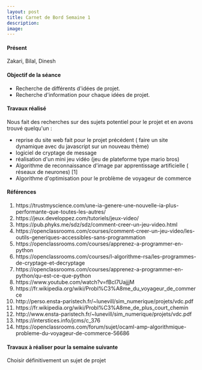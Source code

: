 ```yaml
---
layout: post
title: Carnet de Bord Semaine 1
description:
image: 
---
```


<div class="box">
<h4>Présent</h4>
Zakari, Bilal, Dinesh

<h4>Objectif de la séance</h4>
		<ul class="alt">
			<li>Recherche de différents d'idées  de projet.</li>
			<li>Recherche d'information pour chaque idées de projet.</li>
		</ul>
<h4>Travaux réalisé</h4>
Nous fait des recherches sur des sujets potentiel pour le projet et en avons trouvé quelqu'un :
<ul>
<li>reprise du site web fait pour le projet précédent (  faire un site dynamique avec du javascript  sur un nouveau thème)      </li>
<li>logiciel de cryptage de message</li>
<li>réalisation d'un mini jeu vidéo (jeu de plateforme type mario bros)</li>
<li>Algorithme de reconnaissance d'image  par apprentissage artificielle ( réseaux de neurones) [1]</li>
<li>Algorithme d'optimisation pour le problème de voyageur de commerce</li>
</ul>
<h4>Références</h4>
<ol>
<li>https://trustmyscience.com/une-ia-genere-une-nouvelle-ia-plus-performante-que-toutes-les-autres/                           </li>
<li>https://jeux.developpez.com/tutoriels/jeux-video/                                                                          </li>
<li>https://pub.phyks.me/sdz/sdz/comment-creer-un-jeu-video.html                                                               </li>
<li>https://openclassrooms.com/courses/comment-creer-un-jeu-video/les-outils-generiques-accessibles-sans-programmation         </li>
<li>https://openclassrooms.com/courses/apprenez-a-programmer-en-python                                                         </li>
<li>https://openclassrooms.com/courses/l-algorithme-rsa/les-programmes-de-cryptage-et-decryptage                               </li>
<li>https://openclassrooms.com/courses/apprenez-a-programmer-en-python/qu-est-ce-que-python                                    </li>
<li>https://www.youtube.com/watch?v=fBcI7UajjjM                                                                                </li>
<li>https://fr.wikipedia.org/wiki/Probl%C3%A8me_du_voyageur_de_commerce                                                        </li>
<li>http://perso.ensta-paristech.fr/~lunevill/sim_numerique/projets/vdc.pdf                                                    </li>
<li>https://fr.wikipedia.org/wiki/Probl%C3%A8me_de_plus_court_chemin                                                           </li>
<li>http://www.ensta-paristech.fr/~lunevill/sim_numerique/projets/vdc.pdf                                                      </li>
<li>https://interstices.info/jcms/c_376
<li>https://openclassrooms.com/forum/sujet/ocaml-amp-algorithmique-probleme-du-voyageur-de-commerce-56686   </li>

</ol>

<h4>Travaux à réaliser pour la semaine suivante</h4>

Choisir définitivement un sujet de projet



</div>
